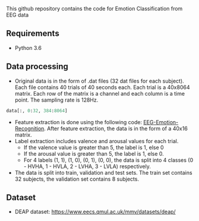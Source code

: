 This github repository contains the code for Emotion Classification from EEG data

## Requirements
* Python 3.6

## Data processing
- Original data is in the form of .dat files (32 dat files for each subject). Each file contains 40 trials of 40 seconds each. Each trial is a 40x8064 matrix. Each row of the matrix is a channel and each column is a time point. The sampling rate is 128Hz.
```python
data[:, 0:32, 384:8064]
```
- Feature extraction is done using the following code: [EEG-Emotion-Recognition](https://github.com/shyammarjit/EEG-Emotion-Recognition/). After feature extraction, the data is in the form of a 40x16 matrix.
- Label extraction includes valence and arousal values for each trial. 
  - If the valence value is greater than 5, the label is 1, else 0
  - If the arousal value is greater than 5, the label is 1, else 0.
  - For 4 labels (1, 1), (1, 0), (0, 1), (0, 0), the data is split into 4 classes (0 - HVHA, 1 - HVLA, 2 - LVHA, 3 - LVLA) respectively.
- The data is split into train, validation and test sets. The train set contains 32 subjects, the validation set contains 8 subjects.

## Dataset
- DEAP dataset: https://www.eecs.qmul.ac.uk/mmv/datasets/deap/
